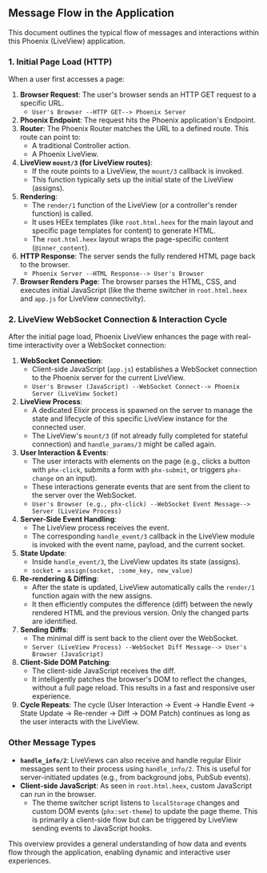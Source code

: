 ## Message Flow in the Application

This document outlines the typical flow of messages and interactions within this Phoenix (LiveView) application.

### 1. Initial Page Load (HTTP)

When a user first accesses a page:

1.  **Browser Request**: The user's browser sends an HTTP GET request to a specific URL.
    *   `User's Browser --HTTP GET--> Phoenix Server`
2.  **Phoenix Endpoint**: The request hits the Phoenix application's Endpoint.
3.  **Router**: The Phoenix Router matches the URL to a defined route. This route can point to:
    *   A traditional Controller action.
    *   A Phoenix LiveView.
4.  **LiveView `mount/3` (for LiveView routes)**:
    *   If the route points to a LiveView, the `mount/3` callback is invoked.
    *   This function typically sets up the initial state of the LiveView (assigns).
5.  **Rendering**:
    *   The `render/1` function of the LiveView (or a controller's render function) is called.
    *   It uses HEEx templates (like `root.html.heex` for the main layout and specific page templates for content) to generate HTML.
    *   The `root.html.heex` layout wraps the page-specific content (`@inner_content`).
6.  **HTTP Response**: The server sends the fully rendered HTML page back to the browser.
    *   `Phoenix Server --HTML Response--> User's Browser`
7.  **Browser Renders Page**: The browser parses the HTML, CSS, and executes initial JavaScript (like the theme switcher in `root.html.heex` and `app.js` for LiveView connectivity).

### 2. LiveView WebSocket Connection & Interaction Cycle

After the initial page load, Phoenix LiveView enhances the page with real-time interactivity over a WebSocket connection:

1.  **WebSocket Connection**:
    *   Client-side JavaScript (`app.js`) establishes a WebSocket connection to the Phoenix server for the current LiveView.
    *   `User's Browser (JavaScript) --WebSocket Connect--> Phoenix Server (LiveView Socket)`
2.  **LiveView Process**:
    *   A dedicated Elixir process is spawned on the server to manage the state and lifecycle of this specific LiveView instance for the connected user.
    *   The LiveView's `mount/3` (if not already fully completed for stateful connection) and `handle_params/3` might be called again.
3.  **User Interaction & Events**:
    *   The user interacts with elements on the page (e.g., clicks a button with `phx-click`, submits a form with `phx-submit`, or triggers `phx-change` on an input).
    *   These interactions generate events that are sent from the client to the server over the WebSocket.
    *   `User's Browser (e.g., phx-click) --WebSocket Event Message--> Server (LiveView Process)`
4.  **Server-Side Event Handling**:
    *   The LiveView process receives the event.
    *   The corresponding `handle_event/3` callback in the LiveView module is invoked with the event name, payload, and the current socket.
5.  **State Update**:
    *   Inside `handle_event/3`, the LiveView updates its state (assigns).
    *   `socket = assign(socket, :some_key, new_value)`
6.  **Re-rendering & Diffing**:
    *   After the state is updated, LiveView automatically calls the `render/1` function again with the new assigns.
    *   It then efficiently computes the difference (diff) between the newly rendered HTML and the previous version. Only the changed parts are identified.
7.  **Sending Diffs**:
    *   The minimal diff is sent back to the client over the WebSocket.
    *   `Server (LiveView Process) --WebSocket Diff Message--> User's Browser (JavaScript)`
8.  **Client-Side DOM Patching**:
    *   The client-side JavaScript receives the diff.
    *   It intelligently patches the browser's DOM to reflect the changes, without a full page reload. This results in a fast and responsive user experience.
9.  **Cycle Repeats**: The cycle (User Interaction -> Event -> Handle Event -> State Update -> Re-render -> Diff -> DOM Patch) continues as long as the user interacts with the LiveView.

### Other Message Types

*   **`handle_info/2`**: LiveViews can also receive and handle regular Elixir messages sent to their process using `handle_info/2`. This is useful for server-initiated updates (e.g., from background jobs, PubSub events).
*   **Client-side JavaScript**: As seen in `root.html.heex`, custom JavaScript can run in the browser.
    *   The theme switcher script listens to `localStorage` changes and custom DOM events (`phx:set-theme`) to update the page theme. This is primarily a client-side flow but can be triggered by LiveView sending events to JavaScript hooks.

This overview provides a general understanding of how data and events flow through the application, enabling dynamic and interactive user experiences.
